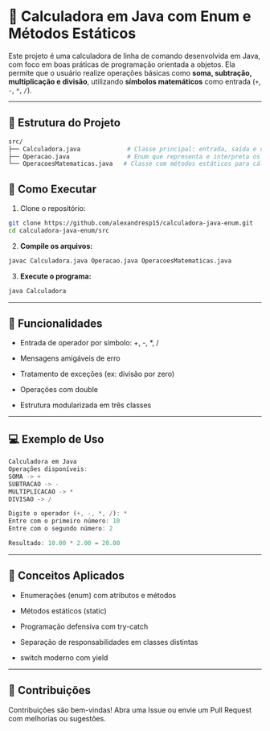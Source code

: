 # 🧮 Calculadora em Java com Enum e Métodos Estáticos

Este projeto é uma calculadora de linha de comando desenvolvida em Java, com foco em boas práticas de programação orientada a objetos. Ela permite que o usuário realize operações básicas como **soma, subtração, multiplicação e divisão**, utilizando **símbolos matemáticos** como entrada (`+`, `-`, `*`, `/`).

---

## 📁 Estrutura do Projeto

```bash
src/
├── Calculadora.java             # Classe principal: entrada, saída e controle do fluxo
├── Operacao.java                # Enum que representa e interpreta os operadores matemáticos
└── OperacoesMatematicas.java   # Classe com métodos estáticos para cálculos matemáticos
```
## 🚀 **Como Executar**
1. Clone o repositório:

```bash
git clone https://github.com/alexandresp15/calculadora-java-enum.git
cd calculadora-java-enum/src
```
2. **Compile os arquivos:**

```bash
javac Calculadora.java Operacao.java OperacoesMatematicas.java
```

3. **Execute o programa:**

```bash
java Calculadora
```
---

## 🧠 **Funcionalidades**
- Entrada de operador por símbolo: +, -, *, /

- Mensagens amigáveis de erro

- Tratamento de exceções (ex: divisão por zero)

- Operações com double

- Estrutura modularizada em três classes

---

## 💻 **Exemplo de Uso**
```rust
Calculadora em Java
Operações disponíveis:
SOMA -> +
SUBTRACAO -> -
MULTIPLICACAO -> *
DIVISAO -> /

Digite o operador (+, -, *, /): *
Entre com o primeiro número: 10
Entre com o segundo número: 2

Resultado: 10.00 * 2.00 = 20.00
```

---

## 📘 **Conceitos Aplicados**
- Enumerações (enum) com atributos e métodos

- Métodos estáticos (static)

- Programação defensiva com try-catch

- Separação de responsabilidades em classes distintas

- switch moderno com yield

---

## 🤝 **Contribuições**
Contribuições são bem-vindas! Abra uma Issue ou envie um Pull Request com melhorias ou sugestões.
